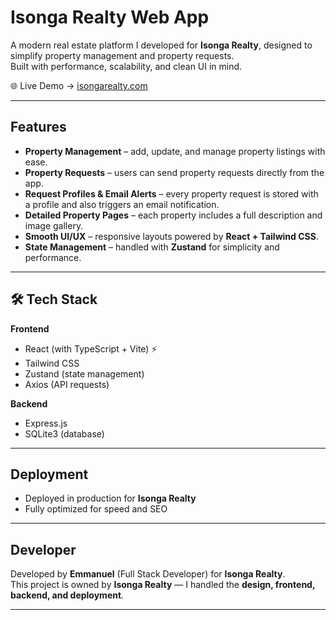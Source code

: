 # Isonga Realty Web App

A modern real estate platform I developed for **Isonga Realty**, designed to simplify property management and property requests.  
Built with performance, scalability, and clean UI in mind.

🌐 Live Demo → [isongarealty.com](https://isongarealty.com)

---

## Features

- **Property Management** – add, update, and manage property listings with ease.  
- **Property Requests** – users can send property requests directly from the app.  
- **Request Profiles & Email Alerts** – every property request is stored with a profile and also triggers an email notification.  
- **Detailed Property Pages** – each property includes a full description and image gallery.  
- **Smooth UI/UX** – responsive layouts powered by **React + Tailwind CSS**.  
- **State Management** – handled with **Zustand** for simplicity and performance.  

---

## 🛠️ Tech Stack

**Frontend**
- React (with TypeScript + Vite) ⚡  
- Tailwind CSS  
- Zustand (state management)  
- Axios (API requests)  

**Backend**
- Express.js  
- SQLite3 (database)  

---

## Deployment

- Deployed in production for **Isonga Realty**  
- Fully optimized for speed and SEO  

---

## Developer

Developed by **Emmanuel** (Full Stack Developer) for **Isonga Realty**.  
This project is owned by **Isonga Realty** — I handled the **design, frontend, backend, and deployment**.  

---
